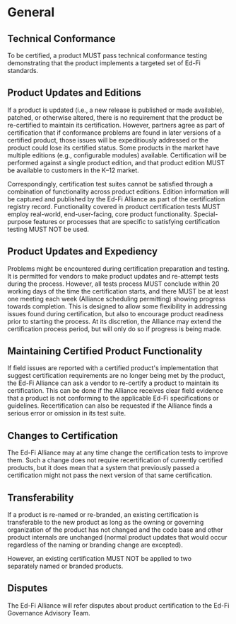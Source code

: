 # General

## Technical Conformance

To be certified, a product MUST pass technical conformance testing demonstrating
that the product implements a targeted set of Ed-Fi standards.

## Product Updates and Editions

If a product is updated (i.e., a new release is published or made available),
patched, or otherwise altered, there is no requirement that the product be
re-certified to maintain its certification. However, partners agree as part of
certification that if conformance problems are found in later versions of a
certified product, those issues will be expeditiously addressed or the product
could lose its certified status. Some products in the market have multiple
editions (e.g., configurable modules) available. Certification will be performed
against a single product edition, and that product edition MUST be available to
customers in the K–12 market.

Correspondingly, certification test suites cannot be satisfied through a
combination of functionality across product editions. Edition information will
be captured and published by the Ed-Fi Alliance as part of the certification
registry record. Functionality covered in product certification tests MUST
employ real-world, end-user-facing, core product functionality. Special-purpose
features or processes that are specific to satisfying certification testing MUST
NOT be used.

## Product Updates and Expediency

Problems might be encountered during certification preparation and testing. It
is permitted for vendors to make product updates and re-attempt tests during the
process. However, all tests process MUST conclude within 20 working days of the
time the certification starts, and there MUST be at least one meeting each week
(Alliance scheduling permitting) showing progress towards completion. This is
designed to allow some flexibility in addressing issues found during
certification, but also to encourage product readiness prior to starting the
process. At its discretion, the Alliance may extend the certification process
period, but will only do so if progress is being made.

## Maintaining Certified Product Functionality

If field issues are reported with a certified product's implementation that
suggest certification requirements are no longer being met by the product, the
Ed-Fi Alliance can ask a vendor to re-certify a product to maintain its
certification. This can be done if the Alliance receives clear field evidence
that a product is not conforming to the applicable Ed-Fi specifications or
guidelines. Recertification can also be requested if the Alliance finds a
serious error or omission in its test suite.

## Changes to Certification

The Ed-Fi Alliance may at any time change the certification tests to improve
them. Such a change does not require recertification of currently certified
products, but it does mean that a system that previously passed a certification
might not pass the next version of that same certification.

## Transferability

If a product is re-named or re-branded, an existing certification is
transferable to the new product as long as the owning or governing organization
of the product has not changed and the code base and other product internals are
unchanged (normal product updates that would occur regardless of the naming or
branding change are excepted).

However, an existing certification MUST NOT be applied to two separately named
or branded products.

## Disputes

The Ed-Fi Alliance will refer disputes about product certification to the Ed-Fi
Governance Advisory Team.
